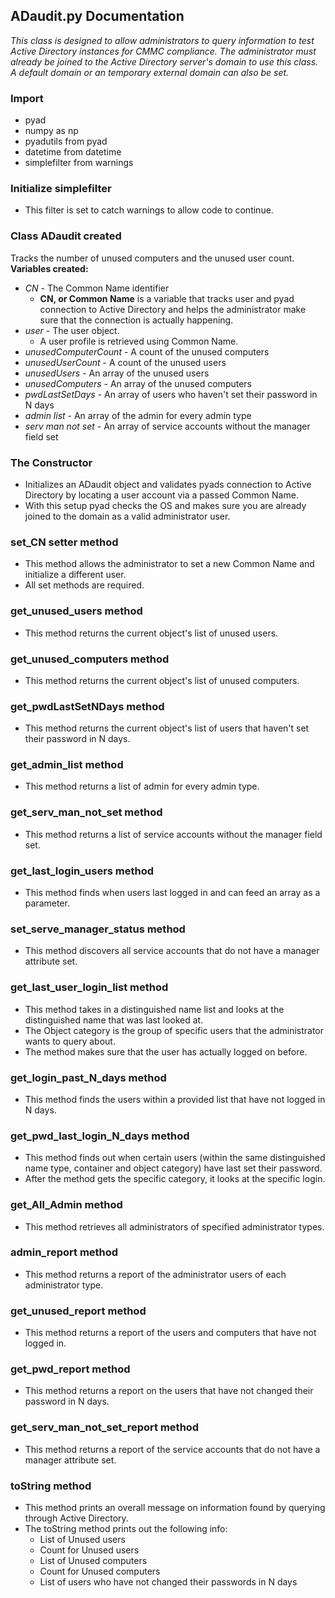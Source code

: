 ## ADaudit.py Documentation

_This class is designed to allow administrators to query information to test Active Directory instances for CMMC compliance._
_The administrator must already be joined to the Active Directory server's domain to use this class._
_A default domain or an temporary external domain can also be set._

### Import 
* pyad 
* numpy as np
* pyadutils from pyad
* datetime from datetime
* simplefilter from warnings

### Initialize simplefilter
* This filter is set to catch warnings to allow code to continue.

### Class ADaudit created 
Tracks the number of unused computers and the unused user count.  
**Variables created:**
* _CN_ - The Common Name identifier
    * **CN, or Common Name** is a variable that tracks user and pyad connection to Active Directory and helps the administrator make sure that the connection is actually happening.   
* _user_ - The user object.  
    * A user profile is retrieved using Common Name.  
* _unusedComputerCount_ - A count of the unused computers
* _unusedUserCount_ - A count of the unused users
* _unusedUsers_ - An array of the unused users
* _unusedComputers_ - An array of the unused computers
* _pwdLastSetDays_ - An array of users who haven't set their password in N days
* _admin list_ - An array of the admin for every admin type
* _serv man not set_ - An array of service accounts without the manager field set

### The Constructor 
* Initializes an ADaudit object and validates pyads connection to Active Directory by locating a user account via a passed Common Name. 
* With this setup pyad checks the OS and makes sure you are already joined to the domain as a valid administrator user.

### set_CN setter method 
* This method allows the administrator to set a new Common Name and initialize a different user. 
* All set methods are required.

### get_unused_users method 
* This method returns the current object's list of unused users.

### get_unused_computers method 
* This method returns the current object's list of unused computers.

### get_pwdLastSetNDays method 
* This method returns the current object's list of users that haven't set their password in N days.

### get_admin_list method 
* This method returns a list of admin for every admin type.

### get_serv_man_not_set method
* This method returns a list of service accounts without the manager field set.

### get_last_login_users method 
* This method finds when users last logged in and can feed an array as a parameter.

### set_serve_manager_status method 
* This method discovers all service accounts that do not have a manager attribute set.

### get_last_user_login_list method 
* This method takes in a distinguished name list and looks at the distinguished name that was last looked at. 
* The Object category is the group of specific users that the administrator wants to query about. 
* The method makes sure that the user has actually logged on before. 

### get_login_past_N_days method 
* This method finds the users within a provided list that have not logged in N days. 

### get_pwd_last_login_N_days method 
* This method finds out when certain users (within the same distinguished name type, container and object category) have last set their password. 
* After the method gets the specific category, it looks at the specific login. 

### get_All_Admin method
* This method retrieves all administrators of specified administrator types.
 
### admin_report method
* This method returns a report of the administrator users of each administrator type.
 
### get_unused_report method 
* This method returns a report of the users and computers that have not logged in. 

### get_pwd_report method 
* This method returns a report on the users that have not changed their password in N days.

### get_serv_man_not_set_report method 
* This method returns a report of the service accounts that do not have a manager attribute set.

### toString method 
* This method prints an overall message on information found by querying through Active Directory.
* The toString method prints out the following info:  
    * List of Unused users
    * Count for Unused users
    * List of Unused computers
    * Count for Unused computers
    * List of users who have not changed their passwords in N days 